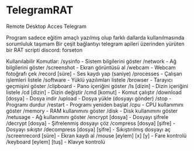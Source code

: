 # TelegramRAT
Remote Desktop Acces Telegram

Program sadece eğitim amaçlı yazılmış olup farklı dallarda kullanılmasında sorumluluk taşımam
Bir çeşit bağlantıyı telegram apileri üzerinden yürüten bir RAT scripti
discord: forseton

 Kullanılabilir Komutlar:
                /sysinfo - Sistem bilgilerini göster
                /network - Ağ bilgilerini göster
                /screenshot - Ekran görüntüsü al
                /webcam - Webcam fotoğrafı çek
                /record [süre] - Ses kaydı yap (saniye)
                /processes - Çalışan işlemleri listele
                /software - Yüklü yazılımları listele
                /browser - Tarayıcı geçmişini göster
                /clipboard - Pano içeriğini göster
                /ls [dizin] - Dizin içeriğini listele
                /cd [dizin] - Dizin değiştir
                /cmd [komut] - Komut çalıştır
                /download [dosya] - Dosya indir
                /upload - Dosya yükle (dosyayı gönder)
                /stop - Programı durdur
                /restart - Programı yeniden başlat
                /cpu - CPU kullanımını göster
                /memory - RAM kullanımını göster
                /disk - Disk kullanımını göster
                /netusage - Ağ kullanımını göster
                /encrypt [dosya] - Dosyayı şifrele
                /decrypt [dosya] - Şifrelenmiş dosyayı çöz
                /compress [dosya] [şifre] - Dosyayı sıkıştır
                /decompress [dosya] [şifre] - Sıkıştırılmış dosyayı aç
                /screenrecord [süre] - Ekran kaydı al
                /mouse [eylem] [x] [y] - Fare kontrolü
                /keyboard [eylem] [tuş] - Klavye kontrolü


  
